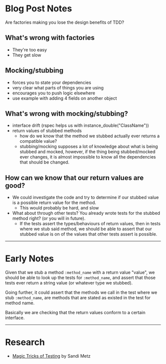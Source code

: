 # Blog Post Notes

Are factories making you lose the design benefits of TDD?

## What's wrong with factories
- They're too easy
- They get slow

## Mocking/stubbing
- forces you to state your dependencies
- very clear what parts of things you are using
- encourages you to push logic elsewhere
- use example with adding 4 fields on another object

## What's wrong with mocking/stubbing?
- interface drift (rspec helps us with instance_double("ClassName"))
- return values of stubbed methods
	- how do we know that the method we stubbed actually ever returns a compatible value?
	- stubbing/mocking supposes a lot of knowledge about what is being stubbed and mocked, however, if the thing being stubbed/mocked ever changes, it is almost impossible to know all the dependencies that should be changed.

## How can we know that our return values are good?
- We could investigate the code and try to determine if our stubbed value is a possible return value for the method.
	- This would probably be hard, and slow
- What about through other tests? You already wrote tests for the stubbed method right? (or you will in future).
	- If the tests assert the types/behaviours of return values, then in tests where we stub said method, we should be able to assert that our stubbed value is on of the values that other tests assert is possible.


------------------------------------


# Early Notes

Given that we stub a method `:method_name` with a return value "value", we should be able to look up the tests for `:method_name`, and assert that those tests ever return a string value (or whatever type we stubbed).

Going further, it could assert that the methods we call in the test where we stub `:method_name`, are methods that are stated as existed in the test for method name.

Basically we are checking that the return values conform to a certain interface.


-------------------------------------


# Research

- [Magic Tricks of Testing](http://www.youtube.com/watch?v=URSWYvyc42M) by Sandi Metz
